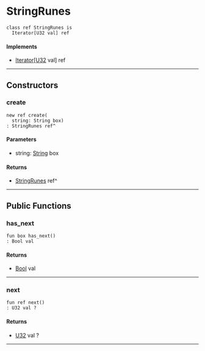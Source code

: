 # StringRunes

```pony
class ref StringRunes is
  Iterator[U32 val] ref
```

#### Implements

* [Iterator](builtin-Iterator)\[[U32](builtin-U32) val\] ref

---

## Constructors

### create

```pony
new ref create(
  string: String box)
: StringRunes ref^
```
#### Parameters

*   string: [String](builtin-String) box

#### Returns

* [StringRunes](builtin-StringRunes) ref^

---

## Public Functions

### has_next

```pony
fun box has_next()
: Bool val
```

#### Returns

* [Bool](builtin-Bool) val

---

### next

```pony
fun ref next()
: U32 val ?
```

#### Returns

* [U32](builtin-U32) val ?

---

